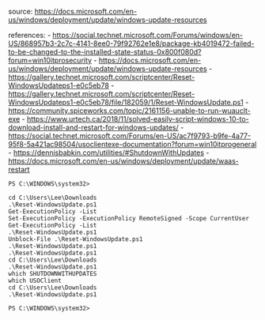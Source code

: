 
source: https://docs.microsoft.com/en-us/windows/deployment/update/windows-update-resources

references:
    - https://social.technet.microsoft.com/Forums/windows/en-US/868957b3-2c7c-4141-8ee0-79f92762e1e8/package-kb4019472-failed-to-be-changed-to-the-installed-state-status-0x800f080d?forum=win10itprosecurity
    - https://docs.microsoft.com/en-us/windows/deployment/update/windows-update-resources
    - https://gallery.technet.microsoft.com/scriptcenter/Reset-WindowsUpdateps1-e0c5eb78
    - https://gallery.technet.microsoft.com/scriptcenter/Reset-WindowsUpdateps1-e0c5eb78/file/182059/1/Reset-WindowsUpdate.ps1
    - https://community.spiceworks.com/topic/2161156-unable-to-run-wuauclt-exe
    - https://www.urtech.ca/2018/11/solved-easily-script-windows-10-to-download-install-and-restart-for-windows-updates/
    - https://social.technet.microsoft.com/Forums/en-US/ac7f9793-b9fe-4a77-95f8-5a421ac98504/usoclientexe-documentation?forum=win10itprogeneral
    - https://dennisbabkin.com/utilities/#ShutdownWithUpdates
    - https://docs.microsoft.com/en-us/windows/deployment/update/waas-restart


```shell
PS C:\WINDOWS\system32>

cd C:\Users\Lee\Downloads
.\Reset-WindowsUpdate.ps1
Get-ExecutionPolicy -List
Set-ExecutionPolicy -ExecutionPolicy RemoteSigned -Scope CurrentUser
Get-ExecutionPolicy -List
.\Reset-WindowsUpdate.ps1
Unblock-File .\Reset-WindowsUpdate.ps1
.\Reset-WindowsUpdate.ps1
.\Reset-WindowsUpdate.ps1
cd C:\Users\Lee\Downloads
.\Reset-WindowsUpdate.ps1
which SHUTDOWNWITHUPDATES
which USOClient
cd C:\Users\Lee\Downloads
.\Reset-WindowsUpdate.ps1

PS C:\WINDOWS\system32>

```
